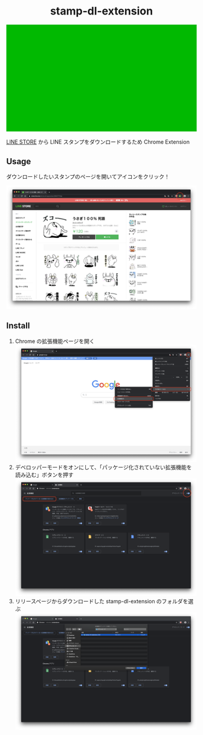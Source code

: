 <h1 align="center">stamp-dl-extension</h1>

![top image](./assets/stamp-dl.top.gif)

[LINE STORE](https://store.line.me/stickershop/home/general/jahttps://store.line.me/stickershop/home/general/ja) から LINE スタンプをダウンロードするため Chrome Extension

## Usage

ダウンロードしたいスタンプのページを開いてアイコンをクリック！

![ダウンロードしたいスタンプのページを開いてアイコンをクリック](assets/execute.png)

## Install

1. Chrome の拡張機能ページを開く
   ![Chrome の拡張機能ページを開く](assets/open_extensions.png)
2. デベロッパーモードをオンにして、「パッケージ化されていない拡張機能を読み込む」ボタンを押す
   ![デベロッパーモードをオンにして、「パッケージ化されていない拡張機能を読み込む」ボタンを押す](assets/import.png)
3. リリースページからダウンロードした stamp-dl-extension のフォルダを選ぶ
   ![リリースページからダウンロードした stamp-dl-extension のフォルダを選ぶ](assets/select.png)
